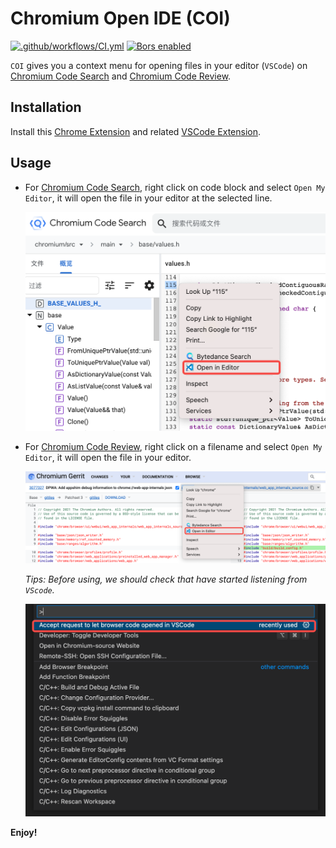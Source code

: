 # Chromium Open IDE (COI)

[![.github/workflows/CI.yml](https://img.shields.io/github/workflow/status/EFanZh/Graphviz-Preview/CI/master)](https://github.com/EFanZh/Graphviz-Preview/actions?query=workflow%3A.github%2Fworkflows%2FCI.yml)
[![Bors enabled](https://img.shields.io/badge/bors-enabled-brightgreen)](https://app.bors.tech/repositories/23758)

`COI` gives you a context menu for opening files in your editor (`VSCode`) on
[Chromium Code Search](https://source.chromium.org) and
[Chromium Code Review](https://chromium-review.googlesource.com).

## Installation

Install this [Chrome Extension](https://github.com/song-fangzhen/chromium-open-ide/releases/tag/v1.1) and related [VSCode Extension](https://marketplace.visualstudio.com/items?itemName=FangzhenSong.chromium-source-opener).

## Usage

- For [Chromium Code Search](https://source.chromium.org), right click on code block and select `Open My Editor`, 
it will open the file in your editor at the selected line.

    <img src="images/COI01.png" onerror="this.onerror=null; this.remove();" alt="COI01.png" width="500"/>

- For [Chromium Code Review](https://chromium-review.googlesource.com), right click on a filename and select 
`Open My Editor`, it will open the file in your editor.

    <img src="images/COI02.png" onerror="this.onerror=null; this.remove();" alt="COI02.png" width="500"/>

    *Tips: Before using, we should check that have started listening from `VScode`.*

    <img src="images/COI03.png" onerror="this.onerror=null; this.remove();" alt="COI03.png" width="500"/>

**Enjoy!**
